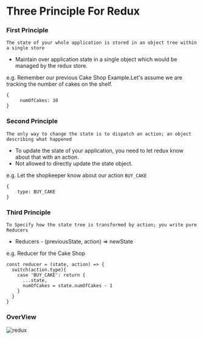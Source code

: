 #   Three Principle For Redux

### First Principle

`The state of your whole application is stored in an object tree within a single store`

-   Maintain over application state in a single object which would be managed by the redux store.

e.g. Remember our previous Cake Shop Example.Let's assume we are tracking the number of cakes on the shelf.

```
{
     numOfCakes: 10
}

```

### Second Principle

`The only way to change the state is to dispatch an action; an object describing what happened`

-   To update the state of your application, you need to let redux know about that with an action.
-   Not allowed to directly update the state object.

e.g. Let the shopkeeper know about our action `BUY_CAKE`

```
{
    type: BUY_CAKE
}

```
### Third Principle

`To Specify how the state tree is transformed by action; you write pure Reducers`

-   Reducers - (previousState, action) => newState

e.g. Reducer for the Cake Shop

```
const reducer = (state, action) => {
  switch(action.type){
    case 'BUY_CAKE': return {
      ...state, 
      numOfCakes = state.numOfCakes - 1
    }
  }
}

```

### OverView

![redux](https://user-images.githubusercontent.com/61664827/135830365-ea1e4347-eede-40f1-a75a-1c5e6507e3e9.png)


